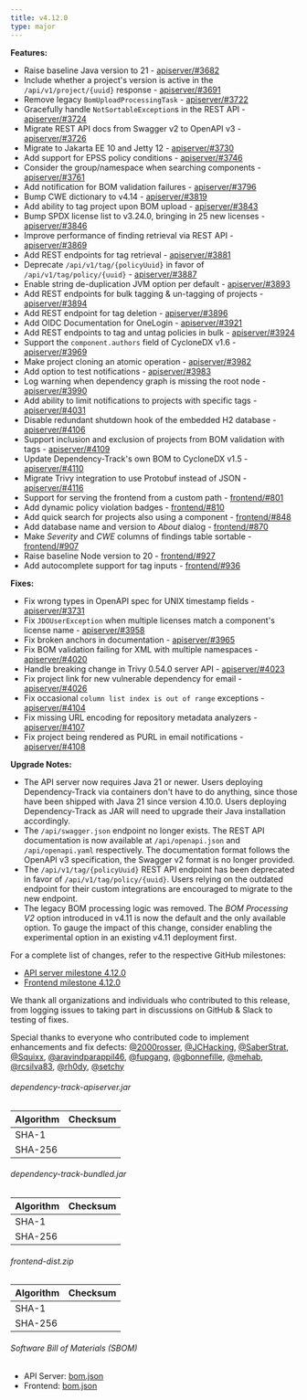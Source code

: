 ```yaml
---
title: v4.12.0
type: major
---
```


**Features:**

* Raise baseline Java version to 21 - [apiserver/#3682]
* Include whether a project's version is active in the `/api/v1/project/{uuid}` response - [apiserver/#3691]
* Remove legacy `BomUploadProcessingTask` - [apiserver/#3722]
* Gracefully handle `NotSortableException`s in the REST API - [apiserver/#3724]
* Migrate REST API docs from Swagger v2 to OpenAPI v3 - [apiserver/#3726]
* Migrate to Jakarta EE 10 and Jetty 12 - [apiserver/#3730]
* Add support for EPSS policy conditions - [apiserver/#3746]
* Consider the group/namespace when searching components - [apiserver/#3761]
* Add notification for BOM validation failures - [apiserver/#3796]
* Bump CWE dictionary to v4.14 - [apiserver/#3819]
* Add ability to tag project upon BOM upload - [apiserver/#3843]
* Bump SPDX license list to v3.24.0, bringing in 25 new licenses - [apiserver/#3846]
* Improve performance of finding retrieval via REST API - [apiserver/#3869]
* Add REST endpoints for tag retrieval - [apiserver/#3881]
* Deprecate `/api/v1/tag/{policyUuid}` in favor of `/api/v1/tag/policy/{uuid}` - [apiserver/#3887]
* Enable string de-duplication JVM option per default - [apiserver/#3893]
* Add REST endpoints for bulk tagging & un-tagging of projects - [apiserver/#3894]
* Add REST endpoint for tag deletion - [apiserver/#3896]
* Add OIDC Documentation for OneLogin - [apiserver/#3921]
* Add REST endpoints to tag and untag policies in bulk - [apiserver/#3924]
* Support the `component.authors` field of CycloneDX v1.6 - [apiserver/#3969]
* Make project cloning an atomic operation - [apiserver/#3982]
* Add option to test notifications - [apiserver/#3983]
* Log warning when dependency graph is missing the root node - [apiserver/#3990]
* Add ability to limit notifications to projects with specific tags - [apiserver/#4031]
* Disable redundant shutdown hook of the embedded H2 database - [apiserver/#4106]
* Support inclusion and exclusion of projects from BOM validation with tags - [apiserver/#4109]
* Update Dependency-Track's own BOM to CycloneDX v1.5 - [apiserver/#4110]
* Migrate Trivy integration to use Protobuf instead of JSON - [apiserver/#4116]
* Support for serving the frontend from a custom path - [frontend/#801]
* Add dynamic policy violation badges - [frontend/#810]
* Add quick search for projects also using a component - [frontend/#848]
* Add database name and version to *About* dialog - [frontend/#870]
* Make *Severity* and *CWE* columns of findings table sortable - [frontend/#907]
* Raise baseline Node version to 20 - [frontend/#927]
* Add autocomplete support for tag inputs - [frontend/#936]

**Fixes:**

* Fix wrong types in OpenAPI spec for UNIX timestamp fields - [apiserver/#3731]
* Fix `JDOUserException` when multiple licenses match a component's license name - [apiserver/#3958]
* Fix broken anchors in documentation - [apiserver/#3965]
* Fix BOM validation failing for XML with multiple namespaces - [apiserver/#4020]
* Handle breaking change in Trivy 0.54.0 server API - [apiserver/#4023]
* Fix project link for new vulnerable dependency for email - [apiserver/#4026]
* Fix occasional `column list index is out of range` exceptions - [apiserver/#4104]
* Fix missing URL encoding for repository metadata analyzers - [apiserver/#4107]
* Fix project being rendered as PURL in email notifications - [apiserver/#4108]

**Upgrade Notes:**

* The API server now requires Java 21 or newer. Users deploying Dependency-Track via containers
don't have to do anything, since those have been shipped with Java 21 since version 4.10.0.
Users deploying Dependency-Track as JAR will need to upgrade their Java installation accordingly.
* The `/api/swagger.json` endpoint no longer exists. The REST API documentation is now available
at `/api/openapi.json` and `/api/openapi.yaml` respectively. The documentation format follows
the OpenAPI v3 specification, the Swagger v2 format is no longer provided.
* The `/api/v1/tag/{policyUuid}` REST API endpoint has been deprecated in favor of
`/api/v1/tag/policy/{uuid}`. Users relying on the outdated endpoint for their custom integrations
are encouraged to migrate to the new endpoint.
* The legacy BOM processing logic was removed. The *BOM Processing V2* option introduced in v4.11 is now the default
and the only available option. To gauge the impact of this change, consider enabling the experimental option in
an existing v4.11 deployment first.

For a complete list of changes, refer to the respective GitHub milestones:

* [API server milestone 4.12.0](https://github.com/DependencyTrack/dependency-track/milestone/27?closed=1)
* [Frontend milestone 4.12.0](https://github.com/DependencyTrack/frontend/milestone/21?closed=1)

We thank all organizations and individuals who contributed to this release, from logging issues to taking part in discussions on GitHub & Slack to testing of fixes.

Special thanks to everyone who contributed code to implement enhancements and fix defects:
[@2000rosser], [@JCHacking], [@SaberStrat], [@Squixx], [@aravindparappil46], [@fupgang], [@gbonnefille], [@mehab],
[@rcsilva83], [@rh0dy], [@setchy]

###### dependency-track-apiserver.jar

| Algorithm | Checksum |
|:----------|:---------|
| SHA-1     |          |
| SHA-256   |          |

###### dependency-track-bundled.jar

| Algorithm | Checksum |
|:----------|:---------|
| SHA-1     |          |
| SHA-256   |          |

###### frontend-dist.zip

| Algorithm | Checksum |
|:----------|:---------|
| SHA-1     |          |
| SHA-256   |          |

###### Software Bill of Materials (SBOM)

* API Server: [bom.json](https://github.com/DependencyTrack/dependency-track/releases/download/4.12.0/bom.json)
* Frontend: [bom.json](https://github.com/DependencyTrack/frontend/releases/download/4.12.0/bom.json)

[apiserver/#3682]: https://github.com/DependencyTrack/dependency-track/pull/3682
[apiserver/#3691]: https://github.com/DependencyTrack/dependency-track/pull/3691
[apiserver/#3722]: https://github.com/DependencyTrack/dependency-track/pull/3722
[apiserver/#3724]: https://github.com/DependencyTrack/dependency-track/pull/3724
[apiserver/#3726]: https://github.com/DependencyTrack/dependency-track/pull/3726
[apiserver/#3730]: https://github.com/DependencyTrack/dependency-track/pull/3730
[apiserver/#3731]: https://github.com/DependencyTrack/dependency-track/pull/3731
[apiserver/#3746]: https://github.com/DependencyTrack/dependency-track/pull/3746
[apiserver/#3761]: https://github.com/DependencyTrack/dependency-track/pull/3761
[apiserver/#3796]: https://github.com/DependencyTrack/dependency-track/pull/3796
[apiserver/#3819]: https://github.com/DependencyTrack/dependency-track/pull/3819
[apiserver/#3843]: https://github.com/DependencyTrack/dependency-track/pull/3843
[apiserver/#3846]: https://github.com/DependencyTrack/dependency-track/pull/3846
[apiserver/#3869]: https://github.com/DependencyTrack/dependency-track/pull/3869
[apiserver/#3881]: https://github.com/DependencyTrack/dependency-track/pull/3881
[apiserver/#3887]: https://github.com/DependencyTrack/dependency-track/pull/3887
[apiserver/#3893]: https://github.com/DependencyTrack/dependency-track/pull/3893
[apiserver/#3894]: https://github.com/DependencyTrack/dependency-track/pull/3894
[apiserver/#3896]: https://github.com/DependencyTrack/dependency-track/pull/3896
[apiserver/#3921]: https://github.com/DependencyTrack/dependency-track/pull/3921
[apiserver/#3924]: https://github.com/DependencyTrack/dependency-track/pull/3924
[apiserver/#3958]: https://github.com/DependencyTrack/dependency-track/pull/3958
[apiserver/#3965]: https://github.com/DependencyTrack/dependency-track/pull/3965
[apiserver/#3969]: https://github.com/DependencyTrack/dependency-track/pull/3969
[apiserver/#3982]: https://github.com/DependencyTrack/dependency-track/pull/3982
[apiserver/#3983]: https://github.com/DependencyTrack/dependency-track/pull/3983
[apiserver/#3990]: https://github.com/DependencyTrack/dependency-track/pull/3990
[apiserver/#4020]: https://github.com/DependencyTrack/dependency-track/pull/4020
[apiserver/#4023]: https://github.com/DependencyTrack/dependency-track/pull/4023
[apiserver/#4026]: https://github.com/DependencyTrack/dependency-track/pull/4026
[apiserver/#4031]: https://github.com/DependencyTrack/dependency-track/pull/4031
[apiserver/#4104]: https://github.com/DependencyTrack/dependency-track/pull/4104
[apiserver/#4106]: https://github.com/DependencyTrack/dependency-track/pull/4106
[apiserver/#4107]: https://github.com/DependencyTrack/dependency-track/pull/4107
[apiserver/#4108]: https://github.com/DependencyTrack/dependency-track/pull/4108
[apiserver/#4109]: https://github.com/DependencyTrack/dependency-track/pull/4109
[apiserver/#4110]: https://github.com/DependencyTrack/dependency-track/pull/4110
[apiserver/#4116]: https://github.com/DependencyTrack/dependency-track/pull/4116

[frontend/#801]: https://github.com/DependencyTrack/frontend/pull/801
[frontend/#810]: https://github.com/DependencyTrack/frontend/pull/810
[frontend/#848]: https://github.com/DependencyTrack/frontend/pull/848
[frontend/#870]: https://github.com/DependencyTrack/frontend/pull/870
[frontend/#907]: https://github.com/DependencyTrack/frontend/pull/907
[frontend/#927]: https://github.com/DependencyTrack/frontend/pull/927
[frontend/#936]: https://github.com/DependencyTrack/frontend/pull/936

[@2000rosser]: https://github.com/2000rosser
[@JCHacking]: https://github.com/JCHacking
[@SaberStrat]: https://github.com/SaberStrat
[@Squixx]: https://github.com/Squixx
[@aravindparappil46]: https://github.com/aravindparappil46
[@fupgang]: https://github.com/fupgang
[@gbonnefille]: https://github.com/gbonnefille
[@mehab]: https://github.com/mehab
[@rcsilva83]: https://github.com/rcsilva83
[@rh0dy]: https://github.com/rh0dy
[@setchy]: https://github.com/setchy
